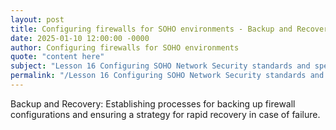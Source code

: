 ```yaml
---
layout: post
title: Configuring firewalls for SOHO environments - Backup and Recovery
date: 2025-01-10 12:00:00 -0000
author: Configuring firewalls for SOHO environments
quote: "content here"
subject: "Lesson 16 Configuring SOHO Network Security standards and specifications"
permalink: "/Lesson 16 Configuring SOHO Network Security standards and specifications/Configuring firewalls for SOHO environments/Configuring firewalls for SOHO environments - Backup and Recovery"
---
```


Backup and Recovery: Establishing processes for backing up firewall configurations and ensuring a strategy for rapid recovery in case of failure.
